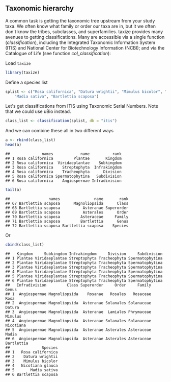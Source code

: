 ## Taxonomic hierarchy

A common task is getting the taxonomic tree upstream from your study taxa. We often know what family or order our taxa are in, but it we often don't know the tribes, subclasses, and superfamilies. taxize provides many avenues to getting classifications. Many are accessible via a single function (*classification*), including the Integrated Taxonomic Information System (ITIS) and National Center for Biotechnology Information (NCBI); and via the Catalogue of Life (see function *col_classification*):

Load `taxize`


```r
library(taxize)
```


Define a species list


```r
splist <- c("Rosa californica", "Datura wrightii", "Mimulus bicolor", "Nicotiana glauca", 
    "Madia sativa", "Bartlettia scaposa")
```


Let's get classifications from ITIS using Taxonomic Serial Numbers. Note that we could use uBio instead.


```r
class_list <- classification(splist, db = "itis")
```


And we can combine these all in two different ways


```r
a <- rbind(class_list)
head(a)
```

```
##              names            name          rank
## 1 Rosa californica         Plantae       Kingdom
## 2 Rosa californica  Viridaeplantae    Subkingdom
## 3 Rosa californica    Streptophyta  Infrakingdom
## 4 Rosa californica    Tracheophyta      Division
## 5 Rosa californica Spermatophytina   Subdivision
## 6 Rosa californica    Angiospermae Infradivision
```

```r
tail(a)
```

```
##                 names               name       rank
## 67 Bartlettia scaposa      Magnoliopsida      Class
## 68 Bartlettia scaposa          Asteranae Superorder
## 69 Bartlettia scaposa          Asterales      Order
## 70 Bartlettia scaposa         Asteraceae     Family
## 71 Bartlettia scaposa         Bartlettia      Genus
## 72 Bartlettia scaposa Bartlettia scaposa    Species
```


Or


```r
cbind(class_list)
```

```
##   Kingdom     Subkingdom Infrakingdom     Division     Subdivision
## 1 Plantae Viridaeplantae Streptophyta Tracheophyta Spermatophytina
## 2 Plantae Viridaeplantae Streptophyta Tracheophyta Spermatophytina
## 3 Plantae Viridaeplantae Streptophyta Tracheophyta Spermatophytina
## 4 Plantae Viridaeplantae Streptophyta Tracheophyta Spermatophytina
## 5 Plantae Viridaeplantae Streptophyta Tracheophyta Spermatophytina
## 6 Plantae Viridaeplantae Streptophyta Tracheophyta Spermatophytina
##   Infradivision         Class Superorder     Order     Family      Genus
## 1  Angiospermae Magnoliopsida    Rosanae   Rosales   Rosaceae       Rosa
## 2  Angiospermae Magnoliopsida  Asteranae Solanales Solanaceae     Datura
## 3  Angiospermae Magnoliopsida  Asteranae  Lamiales Phrymaceae    Mimulus
## 4  Angiospermae Magnoliopsida  Asteranae Solanales Solanaceae  Nicotiana
## 5  Angiospermae Magnoliopsida  Asteranae Asterales Asteraceae      Madia
## 6  Angiospermae Magnoliopsida  Asteranae Asterales Asteraceae Bartlettia
##              Species
## 1   Rosa californica
## 2    Datura wrightii
## 3    Mimulus bicolor
## 4   Nicotiana glauca
## 5       Madia sativa
## 6 Bartlettia scaposa
```


